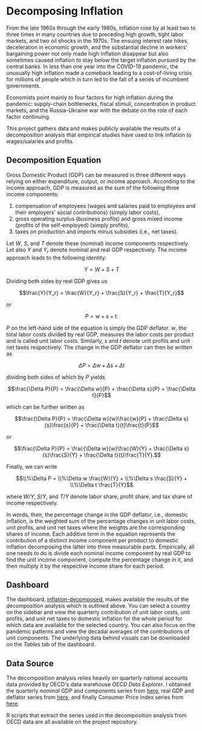 # Decomposing Inflation

From the late 1960s through the early 1980s, inflation rose by at least two to three times in many countries due to preceding high growth, tight labor markets, and two oil shocks in the 1970s. The ensuing interest rate hikes, deceleration in economic growth, and the substantial decline in workers' bargaining power not only made high inflation disappear but also sometimes caused inflation to stay below the target inflation pursued by the central banks. In less than one year into the COVID-19 pandemic, the unusually high inflation made a comeback leading to a cost-of-living crisis for millions of people which in turn led to the fall of a series of incumbent governments. 

Economists point mainly to four factors for high inflation during the pandemic: supply-chain bottlenecks, fiscal stimuli, concentration in product markets, and the Russia-Ukraine war with the debate on the role of each factor continuing.

This project gathers data and makes publicly available the results of a decomposition analysis that empirical studies have used to link inflation to wages/salaries and profits.

## Decomposition Equation

Gross Domestic Product (GDP) can be measured in three different ways relying on either expenditure, output, or income approach. According to the income approach, GDP is measured as the sum of the following three income components:

1. compensation of employees (wages and salaries paid to employees and their employers’ social contributions) (simply labor costs),
2. gross operating surplus (business profits) and gross mixed income (profits of the self-employed) (simply profits),
3. taxes on production and imports minus subsidies (i.e., net taxes).
   
Let $W$, $S$, and $T$ denote these (nominal) income components respectively. Let also $Y$ and $Y_r$ denote nominal and real GDP respectively. The income approach leads to the following identity:

$$Y = W + S + T$$

Dividing both sides by real GDP gives us

$$\frac{Y}{Y_r} = \frac{W}{Y_r} + \frac{S}{Y_r} + \frac{T}{Y_r}$$

or

$$P = w + s + t.$$

$P$ on the left-hand side of the equation is simply the GDP deflator. $w$, the total labor costs divided by real GDP, measures the labor costs per product and is called unit labor costs. Similarly, $s$ and $t$ denote unit profits and unit net taxes respectively. The change in the GDP deflator can then be written as

$$\Delta P = \Delta w + \Delta s + \Delta t$$

dividing both sides of which by $P$ yields

$$\frac{\Delta P}{P} = \frac{\Delta w}{P} + \frac{\Delta s}{P} + \frac{\Delta t}{P}$$

which can be further written as

$$\frac{\Delta P}{P} = \frac{\Delta w}{w}\frac{w}{P} + \frac{\Delta s}{s}\frac{s}{P} + \frac{\Delta t}{t}\frac{t}{P}$$

or

$$\frac{\Delta P}{P} = \frac{\Delta w}{w}\frac{W}{Y} + \frac{\Delta s}{s}\frac{S}{Y} + \frac{\Delta t}{t}\frac{T}{Y}.$$

Finally, we can write

$$\\%\Delta P = \\%\Delta w \frac{W}{Y} + \\%\Delta s \frac{S}{Y} + \\%\Delta t \frac{T}{Y}$$

where $W/Y$, $S/Y$, and $T/Y$ denote labor share, profit share, and tax share of income respectively.

In words, then, the percentage change in the GDP deflator, i.e., domestic inflation, is the weighted sum of the percentage changes in unit labor costs, unit profits, and unit net taxes where the weights are the corresponding shares of income. Each additive term in the equation represents the contribution of a distinct income component per product to domestic inflation decomposing the latter into three measurable parts. Empirically, all one needs to do is divide each nominal income component by real GDP to find the unit income component, compute the percentage change in it, and then multiply it by the respective income share for each period.

## Dashboard

The dashboard, [inflation-decomposed](https://bguven.shinyapps.io/inflation-decomposed), makes available the results of the decomposition analysis which is outlined above. You can select a country on the sidebar and view the quarterly contribution of unit labor costs, unit profits, and unit net taxes to domestic inflation for the whole period for which data are available for the selected country. You can also focus on the pandemic patterns and view the decadal averages of the contributions of unit components. The underlying data behind visuals can be downloaded on the *Tables* tab of the dashboard.

## Data Source
The decomposition analysis relies heavily on quarterly national accounts data provided by OECD's data warehouse *OECD Data Explorer*. I obtained the quarterly *nominal* GDP and components series from [here](https://data-explorer.oecd.org/vis?fs%5B0%5D=Topic,1%7CEconomy%23ECO%23%7CNational%20accounts%23ECO_NAD%23&pg=40&fc=Topic&bp=true&snb=156&df%5Bds%5D=dsDisseminateFinalDMZ&df%5Bid%5D=DSD_NAMAIN1@DF_QNA_INCOME&df%5Bag%5D=OECD.SDD.NAD&df%5Bvs%5D=1.1&dq=Q..AUT..........&to%5BTIME_PERIOD%5D=false&lo=5&lom=LASTNPERIODS), real GDP and deflator series from [here](https://data-explorer.oecd.org/vis?df%5Bds%5D=dsDisseminateFinalDMZ&df%5Bid%5D=DSD_NAMAIN1@DF_QNA_EXPENDITURE_INDICES&df%5Bag%5D=OECD.SDD.NAD&df%5Bvs%5D=1.1&dq=Q............&lom=LASTNPERIODS&lo=5&to%5BTIME_PERIOD%5D=false), and finally Consumer Price Index series from [here](https://data-explorer.oecd.org/vis?fs%5B0%5D=Topic,1%7CEconomy%23ECO%23%7CPrices%23ECO_PRI%23&pg=0&fc=Topic&bp=true&snb=30&df%5Bds%5D=dsDisseminateFinalDMZ&df%5Bid%5D=DSD_PRICES@DF_PRICES_ALL&df%5Bag%5D=OECD.SDD.TPS&df%5Bvs%5D=1.0&dq=.M.N.CPI.._T.N.GY+_Z&lom=LASTNPERIODS&lo=13&to%5BTIME_PERIOD%5D=false).

R scripts that extract the series used in the decomposition analysis from OECD data are all available on the project repository.